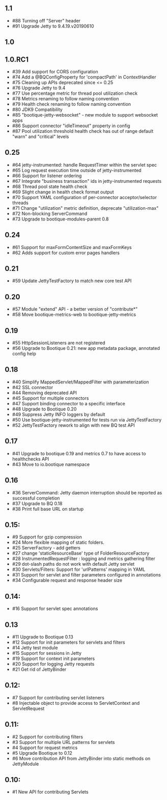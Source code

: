 ## 1.1

* #88 Turning off "Server" header
* #91 Upgrade Jetty to 9.4.19.v20190610

## 1.0

## 1.0.RC1

* #39 Add support for CORS configuration
* #74 Add a @BQConfigProperty for 'compactPath' in ContextHandler
* #75 Cleaning up APIs deprecated since <= 0.25
* #76 Upgrade Jetty to 9.4
* #77 Use percentage metric for thread pool utilization check
* #78 Metrics renaming to follow naming convention
* #79 Health check renaming to follow naming convention
* #80 JDK9 Compatibility
* #85 "bootique-jetty-websocket" - new module to support websocket apps
* #86 Support connector "idleTimeout" property in config 
* #87 Pool utilization threshold health check has out of range default "warn" and "critical" levels

## 0.25

* #64 jetty-instrumented: handle RequestTimer within the servlet spec
* #65 Log request execution time outside of jetty-instrumented
* #66 Support for listener ordering
* #67 Integrate "business transaction" ids in jetty-instrumented requests
* #68 Thread pool state health check
* #69 Slight change in health check format output 
* #70 Support YAML configuration of per-connector acceptor/selector threads
* #71 Change "utilization" metric definition, deprecate "utilization-max"
* #72 Non-blocking ServerCommand
* #73 Upgrade to bootique-modules-parent 0.8

## 0.24

* #61 Support for maxFormContentSize and maxFormKeys
* #62 Adds support for custom error pages handlers

## 0.21

* #59 Update JettyTestFactory to match new core test API

## 0.20

* #57 Module "extend" API - a better version of "contribute*"
* #58 Move bootique-metrics-web to bootique-jetty-metrics

## 0.19

* #55 HttpSessionListeners are not registered
* #56 Upgrade to Bootique 0.21: new app metadata package, annotated config help

## 0.18

* #40 Simplify MappedServlet/MappedFilter with parameterization
* #42 SSL connector
* #44 Removing deprecated API
* #45 Support for multiple connectors
* #47 Support binding connector to a specific interface
* #48 Upgrade to Bootique 0.20
* #49 Suppress Jetty INFO loggers by default
* #50 Use bootique-jetty-instrumented for tests run via JettyTestFactory
* #52 JettyTestFactory rework to align with new BQ test API

## 0.17

* #41 Upgrade to bootique 0.19 and metrics 0.7 to have access to healthchecks API
* #43 Move to io.bootique namespace

## 0.16

* #36 ServerCommand: Jetty daemon interruption should be reported as successful completion
* #37 Upgrade to BQ 0.18
* #38 Print full base URL on startup

## 0.15:

*  #9 Support for gzip compression
* #24 More flexible mapping of static folders.
* #25 ServerFactory - add getters
* #27 change 'staticResourceBase' type of FolderResourceFactory
* #28 InstrumentedRequestFilter : logging and metrics gathering filter 
* #29 dot-slash paths do not work with default Jetty servlet
* #30 Servlets/Filters: Support for 'urlPatterns' mapping in YAML
* #31 Support for servlet and filter parameters configured in annotations 
* #34 Configurable request and response header size

## 0.14:

* #16 Support for servlet spec annotations

## 0.13

* #11 Upgrade to Bootique 0.13
* #12 Support for init parameters for servlets and filters
* #14 Jetty test module
* #15 Support for sessions in Jetty
* #19 Support for context init parameters
* #20 Support for logging Jetty requests
* #21 Get rid of JettyBinder
  
## 0.12:

* #7 Support for contributing servlet listeners
* #8 Injectable object to provide access to ServletContext and ServletRequest

## 0.11:

* #2 Support for contributing filters
* #3 Support for multiple URL patterns for servlets
* #4 Support for request metrics
* #5 Upgrade Bootique to 0.12
* #6 Move contribution API from JettyBinder into static methods on JettyModule
 
## 0.10:

* #1 New API for contributing Servlets
